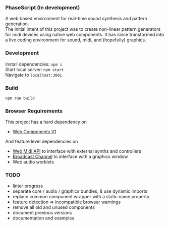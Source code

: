 ### PhaseScript (In development)
A web based environment for real-time sound synthesis and pattern generation.  
The initial intent of this project was to create non-linear pattern generators for midi devices using native web components. It has since transformed into a live coding environment for sound, midi, and (hopefully) graphics.

### Development
Install dependencies: `npm i`  
Start local server: `npm start`  
Navigate to `localhost:3001`

### Build
`npm run build`

### Browser Requirements
This project has a hard dependency on
* [Web Components V1](https://caniuse.com/#feat=custom-elementsv1)

And feature level dependencies on
* [Web Midi API](https://caniuse.com/#feat=midi) to interface with external synths and controllers
* [Broadcast Channel](https://caniuse.com/#feat=broadcastchannel) to interface with a graphics window
* Web audio worklets

### TODO
* linter progress
* separate core / audio / graphics bundles, & use dynamic imports
* replace common component wrapper with a static name property
* feature detection => incompatible browser warnings
* remove all old and unused components
* document previous versions
* documentation and examples
